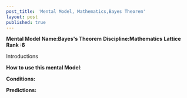 ```yaml
---
post_title: 'Mental Model, Mathematics,Bayes Theorem'
layout: post
published: true
---
```


**Mental Model Name:Bayes's Theorem**
**Discipline:Mathematics** 
**Lattice Rank :6**

Introductions

**__How to use this mental Model__**:


**Conditions:**

**Predictions:**